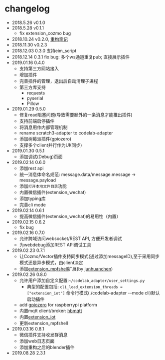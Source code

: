 # changelog
*  2018.5.26  v0.1.0
*  2018.5.28  v0.1.1
    *  fix extension_cozmo bug
*  2018.10.24 v0.2.0, [重构笔记](https://blog.just4fun.site/scratch3-adapter-refactoring-note.html)
*  2018.11.30 v0.2.3
*  2018.12.03 0.3.0 支持eim_script
*  2018.12.14 0.3.1 fix bug: 多个ws通道重复pub; 直接展示插件
*  2019.01.16 0.4.0
    *  支持第三方网站接入
    *  增加插件
    *  完善插件的管理，退出后自动清理子进程
    *  第三方库支持
        *  requests
        *  pyserial
        *  Pillow
*  2019.01.29 0.5.0
    *  修复read阻塞问题(导致需要额外的一条消息才能推出插件)
    *  支持前端启停插件
    *  将消息用作内部管理机制
    *  rename scratch3-adapter to codelab-adapter
    *  添加树莓派插件(gpiozero)
    *  支撑多个client并行作为UI(同步)
*  2019.01.30 0.5.1
    *  添加调试(Debug)页面
*  2019.02.14 0.6.0 
    *  添加rest api
    *  统一消息体命名规范: message.data/message.message -> message.payload
    *  添加`打开本地文件目录`功能
    *  内置微信插件(extension_wechat)
    *  添加typing库
    *  完善cli mode
*  2019.02.14 0.6.1
    *  提高微信插件(extension_wechat)的易用性（内置）
*  2019.02.15 0.6.2
    *  fix bug
*  2019.02.16 0.7.0
    *  允许跨域访问websocket/REST API, 方便开发者调试
    *  为webdebug添加REST API调试工具
*  2019.02.23 0.7.1
    *  让Cozmo/Vector插件支持同步模式(通过添加messageID),至于采用同步模式还是异步模式，由client决定
    *  添加[extension_mpfshell](https://github.com/Scratch3Lab/codelab_adapter_extensions/blob/master/extension_mpfshell.py)扩展(by [junhuanchen](https://github.com/junhuanchen))
*  2019.02.26 0.8.0
    *  允许用户添加自定义配置:`~/codelab_adapter/user_settings.py`
        *  典型的配置包括: `cli_load_extension_threads = ["extension_iot"]` 命令行模式(./codelab-adapter --mode cli)默认启动插件
    *  add [gpiozero](https://github.com/RPi-Distro/python-gpiozero) for raspberrypi platform
    *  内置mqtt client/broker: [hbmqtt](https://hbmqtt.readthedocs.io/en/latest/)
    *  内置[extension_iot](https://github.com/Scratch3Lab/codelab_adapter_extensions/blob/master/extension_iot.py)
    *  更新extension_mpfshell
*  2019.03.16 0.8.1
    *  微信插件支持收发群消息
    *  添加web日志页面
    *  添加重构之后的blender插件
*  2019.08.28 2.3.1